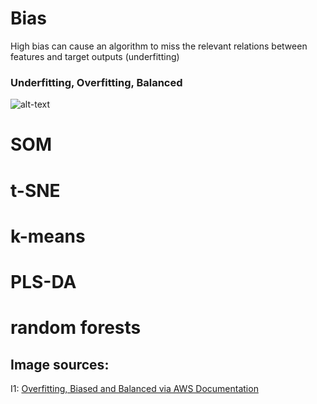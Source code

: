 
# Bias
High bias can cause an algorithm to miss the relevant relations between features and target outputs (underfitting)

### Underfitting, Overfitting, Balanced

![alt-text](https://docs.aws.amazon.com/machine-learning/latest/dg/images/mlconcepts_image5.png)

# SOM
# t-SNE
# k-means
# PLS-DA
# random forests


## Image sources: 
I1:  [Overfitting, Biased and Balanced via AWS Documentation](https://docs.aws.amazon.com/machine-learning/latest/dg/images/mlconcepts_image5.png)
